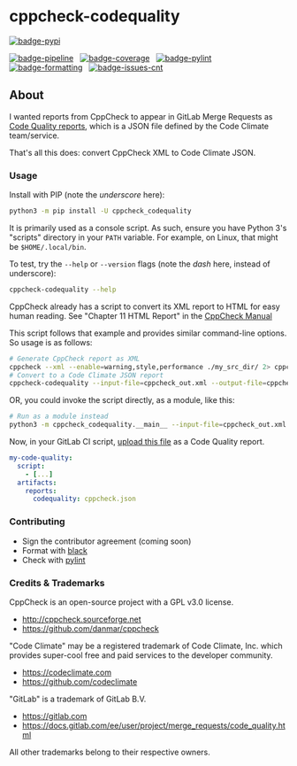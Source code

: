 # cppcheck-codequality

[![badge-pypi](https://img.shields.io/pypi/v/cppcheck-codequality.svg?logo=pypi)](https://pypi.python.org/pypi/cppcheck-codequality/)


[![badge-pipeline](https://gitlab.com/ahogen/cppcheck-codequality/badges/master/pipeline.svg)](https://gitlab.com/ahogen/cppcheck-codequality/-/pipelines?scope=branches)
&nbsp;
[![badge-coverage](https://gitlab.com/ahogen/cppcheck-codequality/badges/master/coverage.svg)](https://gitlab.com/ahogen/cppcheck-codequality/-/pipelines?scope=branches)
&nbsp;
[![badge-pylint](https://gitlab.com/ahogen/cppcheck-codequality/-/jobs/artifacts/master/raw/badge.svg?job=lint_python)](https://gitlab.com/ahogen/cppcheck-codequality/-/pipelines?scope=branches)
&nbsp;
[![badge-formatting](https://gitlab.com/ahogen/cppcheck-codequality/-/jobs/artifacts/master/raw/badge.svg?job=format_black)](https://gitlab.com/ahogen/cppcheck-codequality/-/pipelines?scope=branches)
&nbsp;
[![badge-issues-cnt](https://img.shields.io/badge/dynamic/json?label=issues&query=statistics.counts.opened&url=https%3A%2F%2Fgitlab.com%2Fapi%2Fv4%2Fprojects%2F19114200%2Fissues_statistics%3Fscope%3Dall)](https://gitlab.com/ahogen/cppcheck-codequality/-/issues)

## About

I wanted reports from CppCheck to appear in GitLab Merge Requests as [Code
Quality reports](https://docs.gitlab.com/ee/user/project/merge_requests/code_quality.html#implementing-a-custom-tool),
which is a JSON file defined by the Code Climate team/service.

That's all this does: convert CppCheck XML to Code Climate JSON.

### Usage

Install with PIP (note the _underscore_ here):

```bash
python3 -m pip install -U cppcheck_codequality
```

It is primarily used as a console script. As such, ensure you have Python 3's "scripts" directory in your `PATH` variable.
For example, on Linux, that might be `$HOME/.local/bin`.

To test, try the `--help` or `--version` flags (note the _dash_ here, instead of underscore):
```bash
cppcheck-codequality --help
```

CppCheck already has a script to convert its XML report to HTML for easy
human reading. See "Chapter 11 HTML Report" in the [CppCheck Manual](http://cppcheck.sourceforge.net/manual.pdf)

This script follows that example and provides similar command-line options. So
usage is as follows:

```bash
# Generate CppCheck report as XML
cppcheck --xml --enable=warning,style,performance ./my_src_dir/ 2> cppcheck_out.xml
# Convert to a Code Climate JSON report
cppcheck-codequality --input-file=cppcheck_out.xml --output-file=cppcheck.json
```
OR, you could invoke the script directly, as a module, like this:
```bash
# Run as a module instead
python3 -m cppcheck_codequality.__main__ --input-file=cppcheck_out.xml --output-file=cppcheck.json
```

Now, in your GitLab CI script, [upload this file](https://docs.gitlab.com/ee/ci/pipelines/job_artifacts.html#artifactsreportscodequality)
as a Code Quality report.

```yaml
my-code-quality:
  script:
    - [...]
  artifacts:
    reports:
      codequality: cppcheck.json
```

### Contributing

* Sign the contributor agreement (coming soon)
* Format with [black](https://pypi.org/project/black/)
* Check with [pylint](https://pypi.org/project/pylint/)

### Credits & Trademarks

CppCheck is an open-source project with a GPL v3.0 license.
* http://cppcheck.sourceforge.net
* https://github.com/danmar/cppcheck

"Code Climate" may be a registered trademark of Code Climate, Inc. which provides
super-cool free and paid services to the developer community.
* https://codeclimate.com
* https://github.com/codeclimate

"GitLab" is a trademark of GitLab B.V.
* https://gitlab.com
* https://docs.gitlab.com/ee/user/project/merge_requests/code_quality.html

All other trademarks belong to their respective owners.
